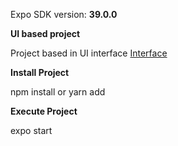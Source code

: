 Expo SDK version: **39.0.0**

**UI based project**

Project based in UI interface [Interface](https://dribbble.com/shots/14498922-PopSugar-Fitness-App-Concept)

**Install Project**

npm install or yarn add

**Execute Project**

expo start